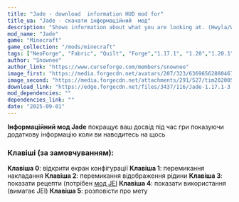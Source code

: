 ```yaml
---
title: "Jade - download  information HUD mod for"
title_ua: "Jade - скачати інформаційний  мод"
description: "Shows information about what you are looking at. (Hwyla/WAILA fork for Minecraft 1.16+)"
mod_name: "Jade"
game: "Minecraft"
game_collection: "/mods/minecraft"
tags: ["NeoForge", "Fabric", "Quilt", "Forge","1.17.1", "1.20","1.20.1", "1.21.1", "1.21.4", "1.21.6", "1.21.7", "1.21.8"]
author: "Snownee"
author_link: "https://www.curseforge.com/members/snownee"
image_first: "https://media.forgecdn.net/avatars/207/323/636965628804677340.png"
image_second: "https://media.forgecdn.net/attachments/291/527/tim20200511195706.png"
download_link: "https://edge.forgecdn.net/files/3437/116/Jade-1.17.1-3.1.2.jar"
mod_dependencies: ""
dependencies_link: ""
date: "2025-09-01"
---
```


**Інформаційний мод Jade** покращує ваш досвід під час гри показуючи додаткову інформацію коли ви наводитесь на щось

### Клавіші (за замовчуванням):
**Клавіша 0**: відкрити екран конфігурації
**Клавіша 1**: перемикання накладання
**Клавіша 2**: перемикання відображення рідини
**Клавіша 3**: показати рецепти (потрібен [мод JEI](mods/minecraft/jei)
**Клавіша 4**: показати використання (вимагає JEI)
**Клавіша 5**: розповісти про мету
